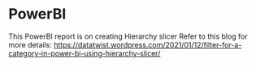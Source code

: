 # PowerBI
This PowerBI report is on creating  Hierarchy slicer
Refer to this blog for more details: https://datatwist.wordpress.com/2021/01/12/filter-for-a-category-in-power-bi-using-hierarchy-slicer/
